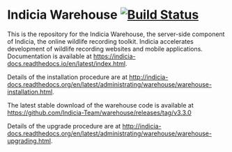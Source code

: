 # Indicia Warehouse [![Build Status](https://travis-ci.org/Indicia-Team/warehouse.svg?branch=master)](https://travis-ci.org/Indicia-Team/warehouse)

This is the repository for the Indicia Warehouse, the server-side component of Indicia, the online wildlife recording
toolkit. Indicia accelerates development of wildlife recording websites and mobile applications. Documentation is
available at https://indicia-docs.readthedocs.io/en/latest/index.html.

Details of the installation procedure are at
http://indicia-docs.readthedocs.org/en/latest/administrating/warehouse/warehouse-installation.html.

The latest stable download of the warehouse code is available at https://github.com/Indicia-Team/warehouse/releases/tag/v3.3.0

Details of the upgrade procedure are at
http://indicia-docs.readthedocs.org/en/latest/administrating/warehouse/warehouse-upgrading.html.
